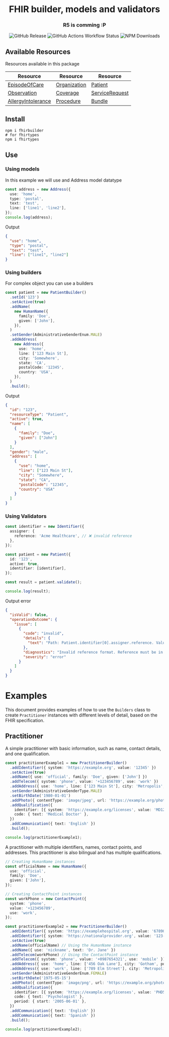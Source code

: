 <h1 align="center" style="border-bottom: none;">FHIR builder, models and validators</h1>
<h3 align="center">R5 is comming :P</h3>
<p align="center">
<!--
  <a href="https://github.com/semantic-release/semantic-release/actions/workflows/test.yml">
    <img alt="Build states" src="https://github.com/semantic-release/semantic-release/actions/workflows/test.yml/badge.svg">
  </a>
  -->

  <img alt="GitHub Release" src="https://img.shields.io/github/v/release/robertoAraneda/fhir-builder">
<img alt="GitHub Actions Workflow Status" src="https://img.shields.io/github/actions/workflow/status/robertoAraneda/fhir-builder/publish.yml">
  <img alt="NPM Downloads" src="https://img.shields.io/npm/dw/fhirbuilder">
</p>

## Available Resources

Resources available in this package

| Resource                                                                  | Resource                                                      | Resource                                                          |
| ------------------------------------------------------------------------- | ------------------------------------------------------------- | ----------------------------------------------------------------- |
| [EpisodeOfCare](https://www.hl7.org/fhir/r4/episodeofcare.html)           | [Organization](https://www.hl7.org/fhir/r4/organization.html) | [Patient](https://www.hl7.org/fhir/r4/patient.html)               |
| [Observation](https://www.hl7.org/fhir/r4/observation.html)               | [Coverage](https://www.hl7.org/fhir/r4/coverage.html)         | [ServiceRequest](https://www.hl7.org/fhir/r4/servicerequest.html) |
| [AllergyIntolerance](https://www.hl7.org/fhir/r4/allerfyintolerance.html) | [Procedure](https://www.hl7.org/fhir/r4/procedure.html)       | [Bundle](https://www.hl7.org/fhir/r4/bundle.html)                 |

## Install

```shell
npm i fhirbuilder
# for fhirtypes
npm i fhirtypes
```

## Use

### Using models

In this example we will use and Address model datatype

```ts
const address = new Address({
  use: 'home',
  type: 'postal',
  text: 'test',
  line: ['line1', 'line2'],
});
console.log(address);
```

Output

```json
{
  "use": "home",
  "type": "postal",
  "text": "test",
  "line": ["line1", "line2"]
}
```

### Using builders

For complex object you can use a builders

```ts
const patient = new PatientBuilder()
  .setId('123')
  .setActive(true)
  .addName(
    new HumanName({
      family: 'Doe',
      given: ['John'],
    }),
  )
  .setGender(AdministrativeGenderEnum.MALE)
  .addAddress(
    new Address({
      use: 'home',
      line: ['123 Main St'],
      city: 'Somewhere',
      state: 'CA',
      postalCode: '12345',
      country: 'USA',
    }),
  )
  .build();
```

Output

```json
{
  "id": "123",
  "resourceType": "Patient",
  "active": true,
  "name": [
    {
      "family": "Doe",
      "given": ["John"]
    }
  ],
  "gender": "male",
  "address": [
    {
      "use": "home",
      "line": ["123 Main St"],
      "city": "Somewhere",
      "state": "CA",
      "postalCode": "12345",
      "country": "USA"
    }
  ]
}
```

### Using Validators

```ts
const identifier = new Identifier({
  assigner: {
    reference: 'Acme Healthcare', // ❌ invalid reference
  },
});

const patient = new Patient({
  id: '123',
  active: true,
  identifier: [identifier],
});

const result = patient.validate();

console.log(result);
```

Output error

```json
{
  "isValid": false,
  "operationOutcome": {
    "issue": [
      {
        "code": "invalid",
        "details": {
          "text": "Path: Patient.identifier[0].assigner.reference. Value: Acme Healthcare"
        },
        "diagnostics": "Invalid reference format. Reference must be in the format 'ResourceType/ResourceId'.",
        "severity": "error"
      }
    ]
  }
}
```

# Examples

This document provides examples of how to use the `Builders` class to create `Practitioner` instances with different levels of detail, based on the FHIR specification.

## Practitioner

A simple practitioner with basic information, such as name, contact details, and one qualification.

```typescript
const practitionerExample1 = new PractitionerBuilder()
  .addIdentifier({ system: 'https://example.org', value: '12345' })
  .setActive(true)
  .addName({ use: 'official', family: 'Doe', given: ['John'] })
  .addTelecom({ system: 'phone', value: '+123456789', use: 'work' })
  .addAddress({ use: 'home', line: ['123 Main St'], city: 'Metropolis', postalCode: '12345' })
  .setGender(AdministrativeGenderType.MALE)
  .setBirthDate('1980-01-01')
  .addPhoto({ contentType: 'image/jpeg', url: 'https://example.org/photos/practitioner123.jpg' })
  .addQualification({
    identifier: [{ system: 'https://example.org/licenses', value: 'MD12345' }],
    code: { text: 'Medical Doctor' },
  })
  .addCommunication({ text: 'English' })
  .build();

console.log(practitionerExample1);
```

A practitioner with multiple identifiers, names, contact points, and addresses. This practitioner is also bilingual and has multiple qualifications.

```typescript
// Creating HumanName instances
const officialName = new HumanName({
  use: 'official',
  family: 'Doe',
  given: ['John'],
});

// Creating ContactPoint instances
const workPhone = new ContactPoint({
  system: 'phone',
  value: '+123456789',
  use: 'work',
});

const practitionerExample2 = new PractitionerBuilder()
  .addIdentifier({ system: 'https://examplehospital.org', value: '67890' })
  .addIdentifier({ system: 'https://nationalprovider.org', value: '123-456-7890' })
  .setActive(true)
  .addName(officialName) // Using the HumanName instance
  .addName({ use: 'nickname', text: 'Dr. Jane' })
  .addTelecom(workPhone) // Using the ContactPoint instance
  .addTelecom({ system: 'phone', value: '+0987654321', use: 'mobile' })
  .addAddress({ use: 'home', line: ['456 Oak Lane'], city: 'Gotham', postalCode: '54321' })
  .addAddress({ use: 'work', line: ['789 Elm Street'], city: 'Metropolis', postalCode: '67890' })
  .setGender(AdministrativeGenderEnum.FEMALE)
  .setBirthDate('1975-05-15')
  .addPhoto({ contentType: 'image/png', url: 'https://example.org/photos/practitioner456.png' })
  .addQualification({
    identifier: [{ system: 'https://example.org/licenses', value: 'PHD56789' }],
    code: { text: 'Psychologist' },
    period: { start: '2005-06-01' },
  })
  .addCommunication({ text: 'English' })
  .addCommunication({ text: 'Spanish' })
  .build();

console.log(practitionerExample2);
```
